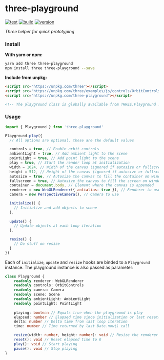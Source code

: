 # three-playground

[![test](https://github.com/juliendargelos/three-playground/workflows/test/badge.svg?branch=master)](https://github.com/juliendargelos/three-playground/actions?workflow=test)
[![build](https://github.com/juliendargelos/three-playground/workflows/build/badge.svg?branch=master)](https://github.com/juliendargelos/three-playground/actions?workflow=build)
[![version](https://img.shields.io/github/package-json/v/juliendargelos/three-playground)](https://github.com/juliendargelos/three-playground)

*Three helper for quick prototyping*

### Install

**With yarn or npm:**

```bash
yarn add three three-playground
npm install three three-playground --save
```

**Include from unpkg:**

```html
<script src="https://unpkg.com/three"></script>
<script src="https://unpkg.com/three/examples/js/controls/OrbitControls"></script>
<script src="https://unpkg.com/three-playground"></script>

<!-- The playground class is globally available from THREE.Playground !-->
```

### Usage

```javascript
import { Playground } from 'three-playground'

Playground.play({
  // All options are optional, these are the default values

  controls = true, // Enable orbit controls
  ambientLight = true, // Add ambient light to the scene
  pointLight = true, // Add point light to the scene
  play = true, // Start the render loop at initialization
  width = 1024, // Width of the canvas (ignored if autosize or fullscreen are se to true)
  height = 512, // Height of the canvas (ignored if autosize or fullscreen are se to true)
  autosize = true, // Autosize the canvas to fill the container on window resize (ignored if fullscreen is set to true)
  fullscreen = true, // Autosize the canvas to fill the screen on window resize
  container = document.body, // Element where the canvas is appended
  renderer = new WebGLRenderer({ antialias: true }), // Renderer to use
  camera = new PerspectiveCamera(), // Camera to use

  initialize() {
    // Initialize and add objects to scene
  },
  
  update() {
    // Update objects at each loop iteration
  },

  resize() {
    // Do stuff on resize
  }
})
```

Each of `initialize`, `update` and `resize` hooks are binded to a `Playground` instance. The playground instance is also passed as parameter:

```typescript
class Playground {
    readonly renderer: WebGLRenderer
    readonly controls: OrbitControls
    readonly camera: Camera
    readonly scene: Scene
    readonly ambientLight: AmbientLight
    readonly pointLight: PointLight
    
    playing: boolean // Equals true when the playground is play
    elapsed: number // Elapsed time since initialization or last reset() call
    delta: number // Delta time from last loop iteration
    time: number // Time returned by last Date.now() call

    resize(width: number, height: number): void // Resize the renderer and set camera aspect (if perspective camera)
    reset(): void // Reset elapsed time to 0
    play(): void // Start playing
    pause(): void // Stop playing
}
```
